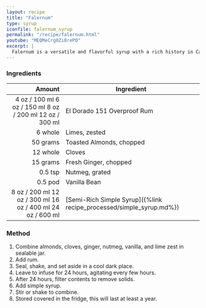 ```yaml
---
layout: recipe
title: "Falernum"
type: syrup
iconfile: falernum_syrup
permalink: "/recipe/falernum.html"
youtube: "MEQMeCrg0Zi8rePO"
excerpt: |
  Falernum is a versatile and flavorful syrup with a rich history in Caribbean and tiki cocktails. It typically contains a blend of lime, ginger, almond, and cloves, creating a complex and balanced flavor profile.
---
```


### Ingredients

|   Amount | Ingredient                                                |
| -------: | --------------------------------------------------------- |
|     <span class="onex active">4 oz / 100 ml</span> <span class="onehalfx">6 oz / 150 ml</span> <span class="twox">8 oz / 200 ml</span> <span class="threex">12 oz / 300 ml</span> | El Dorado 151 Overproof Rum                               |
|  6 whole | Limes, zested                                             |
| 50 grams | Toasted Almonds, chopped                                  |
| 12 whole | Cloves                                                    |
| 15 grams | Fresh Ginger, chopped                                     |
|  0.5 tsp | Nutmeg, grated                                            |
|  0.5 pod | Vanilla Bean                                              |
|     <span class="onex active">8 oz / 200 ml</span> <span class="onehalfx">12 oz / 300 ml</span> <span class="twox">16 oz / 400 ml</span> <span class="threex">24 oz / 600 ml</span> | [Semi-Rich Simple Syrup]({%link recipe_processed/simple_syrup.md%}) |

### Method

1. Combine almonds, cloves, ginger, nutmeg, vanilla, and lime zest in sealable jar.
2. Add rum.
3. Seal, shake, and set aside in a cool dark place.
4. Leave to infuse for 24 hours, agitating every few hours.
5. After 24 hours, filter contents to remove solids.
6. Add simple syrup.
7. Stir or shake to combine.
8. Stored covered in the fridge, this will last at least a year.
